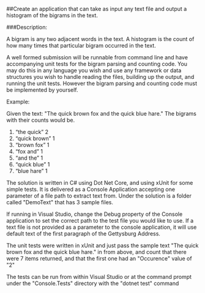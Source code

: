 ##Create an application that can take as input any text file and output a histogram of the bigrams in the text.

###Description:

A bigram is any two adjacent words in the text. A histogram is the count of how many times that particular bigram occurred in the text. 

A well formed submission will be runnable from command line and have accompanying unit tests for the bigram parsing and counting code. You may do this in any language you wish and use any framework or data structures you wish to handle reading the files, building up the output, and running the unit tests. However the bigram parsing and counting code must be implemented by yourself.

Example:

Given the text: "The quick brown fox and the quick blue hare." The bigrams with their counts would be.

1. “the quick” 2
2. “quick brown” 1
3. “brown fox” 1
4. “fox and” 1
5. “and the” 1
6. “quick blue” 1
7. “blue hare” 1

The solution is written in C# using Dot Net Core, and using xUnit for some simple tests. It is delivered as a Console Application accepting one parameter of a file path to extract text from. Under the solution is a folder called "DemoText" that has 3 sample files. 

If running in Visual Studio, change the Debug property of the Console application to set the correct path to the test file you would like to use. If a text file is not provided as a parameter to the console application, it will use default text of the first paragraph of the Gettysburg Address.

The unit tests were written in xUnit and just pass the sample text "The quick brown fox and the quick blue hare." in from above, and count that there were 7 items returned, and that the first one had an "Occurence" value of "2"

The tests can be run from within Visual Studio or at the command prompt under the "Console.Tests" directory with the "dotnet test" command
